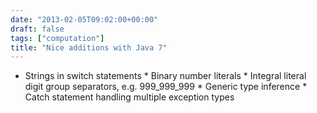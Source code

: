 ```yaml
---
date: "2013-02-05T09:02:00+00:00"
draft: false
tags: ["computation"]
title: "Nice additions with Java 7"
---
```

* Strings in switch statements * Binary number literals * Integral literal digit group separators, e.g. 999_999_999 * Generic type inference * Catch statement handling multiple exception types
